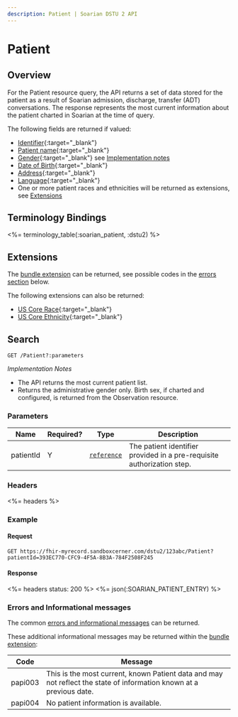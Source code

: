 ```yaml
---
description: Patient | Soarian DSTU 2 API
---
```

 
# Patient




## Overview

For the Patient resource query, the API returns a set of data stored for the patient as a result of Soarian admission, discharge, transfer (ADT) conversations.  The response represents the most current information about the patient charted in Soarian at the time of query.

The following fields are returned if valued:

* [Identifier](https://www.hl7.org/fhir/DSTU2/patient-definitions.html#Patient.identifier){:target="_blank"}
* [Patient name](https://www.hl7.org/fhir/DSTU2/patient-definitions.html#Patient.name){:target="_blank"}
* [Gender](https://www.hl7.org/fhir/DSTU2/patient-definitions.html#Patient.gender){:target="_blank"} see [Implementation notes](#search)
* [Date of Birth](https://www.hl7.org/fhir/DSTU2/patient-definitions.html#Patient.birthDate){:target="_blank"}
* [Address](https://www.hl7.org/fhir/DSTU2/patient-definitions.html#Patient.address){:target="_blank"}
* [Language](https://www.hl7.org/fhir/DSTU2/patient-definitions.html#Patient.language){:target="_blank"}
* One or more patient races and ethnicities will be returned as extensions, see [Extensions](./#extensions)

## Terminology Bindings

<%= terminology_table(:soarian_patient, :dstu2) %>

## Extensions

The [bundle extension] can be returned, see possible codes in the [errors section](#errors-and-informational-messages) below.

The following extensions can also be returned:

* [US Core Race](http://hl7.org/fhir/DSTU2/extension-us-core-race.html){:target="_blank"}
* [US Core Ethnicity](http://hl7.org/fhir/DSTU2/extension-us-core-ethnicity.html){:target="_blank"}

## Search      

	GET /Patient?:parameters
	
_Implementation Notes_

* The API returns the most current patient list.
* Returns the administrative gender only. Birth sex, if charted and configured, is returned from the Observation resource.

### Parameters

 Name      | Required? | Type          | Description
-----------|-----------|---------------|------------------------------------------------------------------------
 patientId | Y         | [`reference`] | The patient identifier provided in a pre-requisite authorization step.

### Headers 

<%= headers %>

### Example

#### Request

	GET https://fhir-myrecord.sandboxcerner.com/dstu2/123abc/Patient?patientId=393EC770-CFC9-4F5A-8B3A-784F2508F245

#### Response
  
<%= headers status: 200 %>
<%= json(:SOARIAN_PATIENT_ENTRY) %>

### Errors and Informational messages

The common [errors and informational messages](../../common-errors) can be returned.

These additional informational messages may be returned within the [bundle extension]:

 Code    | Message
---------|---------------------------------------------------------------------------------------------------------------------
 papi003 | This is the most current, known Patient data and may not reflect the state of information known at a previous date.
 papi004 | No patient information is available.


[bundle extension]: ../../#bundle-message-extension
[`reference`]: http://hl7.org/fhir/dstu2/search.html#reference